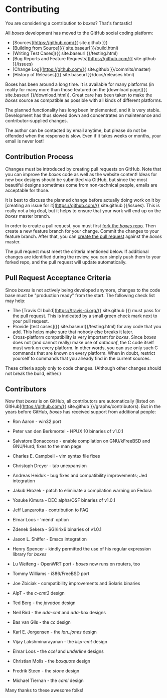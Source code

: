 # Contributing

You are considering a contribution to *boxes*? That's fantastic!

All *boxes* development has moved to the GitHub social coding platform:

  - [Sources](https://github.com/{{ site.github }})
  - [Building from Source]({{ site.baseurl }}/build.html)
  - [Writing Test Cases]({{ site.baseurl }}/testing.html)
  - [Bug Reports and Feature Requests](https://github.com/{{ site.github }}/issues)
  - [Change Log](https://github.com/{{ site.github }}/commits/master)
  - [History of Releases]({{ site.baseurl }}/docs/releases.html)

Boxes has been around a long time. It is available for many platforms (in reality for many more than those featured on the [download page]({{ site.baseurl }}/download.html)). Great care has been taken to make the *boxes* source as compatible as possible with all kinds of different platforms.

The planned functionality has long been implemented, and it is very stable. Development has thus slowed down and concentrates on maintenance and contributor-supplied changes.

The author can be contacted by email anytime, but please do not be offended when the response is slow. Even if it takes weeks or months, your email is never lost!

## Contribution Process

Changes must be introduced by creating pull requests on GitHub. Note that you can improve the *boxes* code as well as the website content! Ideas for new box designs should be submitted via GitHub, but since the most beautiful designs sometimes come from non-technical people, emails are acceptable for those.

It is best to discuss the planned change before actually doing work on it by [creating an issue for it](https://github.com/{{ site.github }}/issues). This is really not a big deal, but it helps to ensure that your work will end up on the *boxes* master branch.

In order to create a pull request, you must first [fork the *boxes* repo](https://help.github.com/articles/fork-a-repo/). Then create a new feature branch for your change. Commit the changes to your feature branch. After that, you can [create the pull request](https://help.github.com/articles/using-pull-requests/) against the *boxes* master.

The pull request must meet the criteria mentioned below. If additional changes are identified during the review, you can simply push them to your forked repo, and the pull request will update automatically.


## Pull Request Acceptance Criteria

Since *boxes* is not actively being developed anymore, changes to the code base must be "production ready" from the start. The following check list may help:

  - The [Travis CI build](https://travis-ci.org/{{ site.github }}) must pass for the pull request. This is indicated by a small green check mark next to your pull request.
  - Provide [test cases]({{ site.baseurl}}/testing.html) for any code that you add. This helps make sure that nobody else breaks it later.
  - Cross-platform compatibility is very important for *boxes*. Since *boxes* does not (and cannot really) make use of *autoconf*, the C code itself must work on every platform. In other words, you can use only such C commands that are known on every platform. When in doubt, restrict yourself to commands that you already find in the current sources.

These criteria apply only to code changes. (Although other changes should not break the build, either.)

  
## Contributors

Now that *boxes* is on GitHub, all contributors are automatically [listed on GitHub](https://github.com/{{ site.github }}/graphs/contributors). But in the years before GitHub, *boxes* has received support from additional people:

  - Ron Aaron - win32 port
  - Peter van den Berkmortel - HPUX 10 binaries of v1.0.1
  - Salvatore Bonaccorso - enable compilation on GNU/kFreeBSD and GNU/Hurd; fixes to the man page
  - Charles E. Campbell - vim syntax file fixes
  - Christoph Dreyer - tab unexpansion
  - Andreas Heiduk - bug fixes and compatibility improvements; Jed integration
  - Jakub Hrozek - patch to eliminate a compilation warning on Fedora
  - Yosuke Kimura - DEC alpha/OSF binaries of v1.0.1
  - Jeff Lanzarotta - contribution to FAQ
  - Elmar Loos - 'mend' option
  - Zdenek Sekera - SGI/Irix6 binaries of v1.0.1
  - Jason L. Shiffer - Emacs integration
  - Henry Spencer - kindly permitted the use of his regular expression library for *boxes*
  - Lu Weifeng - OpenWRT port - *boxes* now runs on routers, too
  - Tommy Williams - i386/FreeBSD port
  - Joe Zbiciak - compatibility improvements and Solaris binaries

  - AlpT - the *c-cmt3* design
  - Ted Berg - the *javadoc* design
  - Neil Bird - the *ada-cmt* and *ada-box* designs
  - Bas van Gils - the *cc* design
  - Karl E. Jorgensen - the *ian_jones* design
  - Vijay Lakshminarayanan - the *lisp-cmt* design
  - Elmar Loos - the *ccel* and *underline* designs
  - Christian Molls - the *boxquote* design
  - Fredrik Steen - the *stone* design
  - Michael Tiernan - the *caml* design

Many thanks to these awesome folks!
